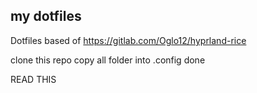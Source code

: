 ## my dotfiles

Dotfiles
based of https://gitlab.com/Oglo12/hyprland-rice

clone this repo
copy all folder into .config
done


READ THIS
